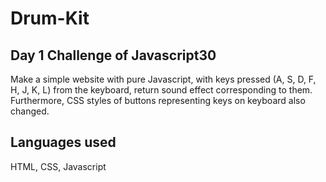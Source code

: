 # Drum-Kit

## Day 1 Challenge of Javascript30

Make a simple website with pure Javascript, with keys pressed (A, S, D, F, H, J, K, L) from the keyboard, return sound effect corresponding to them. Furthermore, CSS styles of buttons representing keys on keyboard also changed.

## Languages used
HTML, CSS, Javascript
